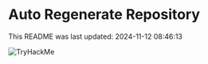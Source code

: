 # Auto Regenerate Repository

This README was last updated: 2024-11-12 08:46:13

 ![TryHackMe](https://tryhackme.com/badge/533634)
